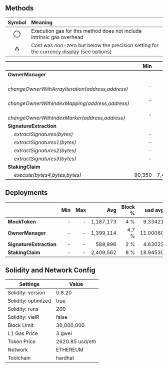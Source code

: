 ## Methods
| **Symbol** | **Meaning**                                                                              |
| :--------: | :--------------------------------------------------------------------------------------- |
|    **◯**   | Execution gas for this method does not include intrinsic gas overhead                    |
|    **△**   | Cost was non-zero but below the precision setting for the currency display (see options) |

|                                                         |    Min |       Max |       Avg | Calls | usd avg |
| :------------------------------------------------------ | -----: | --------: | --------: | ----: | ------: |
| **OwnerManager**                                        |        |           |           |       |         |
|        *changeOwnerWithArrayIteration(address,address)* |      - |         - |    37,600 |     2 | 0.29563 |
|        *changeOwnerWithIndexMapping(address,address)*   |      - |         - |    41,605 |     2 | 0.32712 |
|        *changeOwnerWithIndexMarker(address,address)*    |      - |         - |    37,101 |     2 | 0.29171 |
| **SignatureExtraction**                                 |        |           |           |       |         |
|        *extractSignatures(bytes)*                       |      - |         - |    35,296 |     2 | 0.27752 |
|        *extractSignatures1(bytes)*                      |      - |         - |    34,974 |     2 | 0.27498 |
|        *extractSignatures2(bytes)*                      |      - |         - |    36,472 |     2 | 0.28676 |
|        *extractSignatures3(bytes)*                      |      - |         - |   116,240 |     2 | 0.91394 |
| **StakingClaim**                                        |        |           |           |       |         |
|        *execute(bytes4,bytes,bytes)*                    | 90,350 | 7,441,372 | 1,194,937 |    16 | 9.39525 |

## Deployments
|                         | Min | Max  |       Avg | Block % |  usd avg |
| :---------------------- | --: | ---: | --------: | ------: | -------: |
| **MockToken**           |   - |    - | 1,187,173 |     4 % |  9.33421 |
| **OwnerManager**        |   - |    - | 1,399,114 |   4.7 % | 11.00060 |
| **SignatureExtraction** |   - |    - |   588,896 |     2 % |  4.63022 |
| **StakingClaim**        |   - |    - | 2,409,562 |     8 % | 18.94530 |

## Solidity and Network Config
| **Settings**        | **Value**       |
| ------------------- | --------------- |
| Solidity: version   | 0.8.20          |
| Solidity: optimized | true            |
| Solidity: runs      | 200             |
| Solidity: viaIR     | false           |
| Block Limit         | 30,000,000      |
| L1 Gas Price        | 3 gwei          |
| Token Price         | 2620.85 usd/eth |
| Network             | ETHEREUM        |
| Toolchain           | hardhat         |

